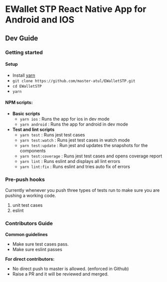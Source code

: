 # EWallet STP React Native App for Android and IOS

## Dev Guide
### Getting started
#### Setup
- Install [yarn](https://yarnpkg.com/en/docs/install)
- `git clone https://github.com/master-atul/EWalletSTP.git`
- `cd EWalletSTP`
- `yarn`


#### NPM scripts:
- **Basic scripts**
  - `yarn ios` : Runs the app for ios in dev mode
  - `yarn android` : Runs the app for android in dev mode
- **Test and lint scripts**
  - `yarn test` : Runs jest test cases
  - `yarn test:watch` : Runs jest test cases in watch mode
  - `yarn test:update` : Run jest and updates the snapshots for the components
  - `yarn test:coverage` : Runs jest test cases and opens coverage report
  - `yarn lint` : Runs eslint and displays all lint errors
  - `yarn lint:fix` : Runs eslint and tries auto fix of errors

### Pre-push hooks
Currently whenever you push three types of tests run to make sure you are pushing a working code.
1. unit test cases
2. eslint


### Contributors Guide
**Common guidelines**
- Make sure test cases pass.
- Make sure eslint passes

**For direct contributors:**
 - No direct push to master is allowed. (enforced in Github)
 - Raise a PR and it will be reviewed and merged.
